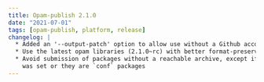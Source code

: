 ```yaml
---
title: Opam-publish 2.1.0
date: "2021-07-01"
tags: [opam-publish, platform, release]
changelog: |
  * Added an '--output-patch' option to allow use without a Github account
  * Use the latest opam libraries (2.1.0~rc) with better format-preserving printing
  * Avoid submission of packages without a reachable archive, except if `--force`
    was set or they are `conf` packages
---
```


